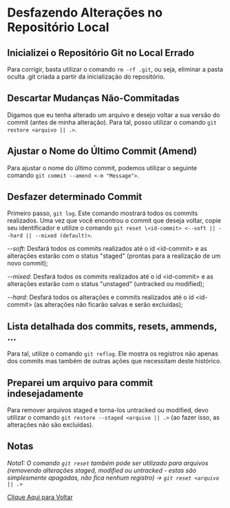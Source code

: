# Desfazendo Alterações no Repositório Local

## Inicializei o Repositório Git no Local Errado
Para corrigir, basta utilizar o comando ```rm -rf .git```, ou seja, eliminar a pasta oculta .git criada a partir da inicialização do repositório.

## Descartar Mudanças Não-Commitadas
Digamos que eu tenha alterado um arquivo e desejo voltar a sua versão do commit (antes de minha alteração). Para tal, posso utilizar o comando ```git restore <arquivo || .>```.

## Ajustar o Nome do Último Commit (Amend)
Para ajustar o nome do último commit, podemos utilizar o seguinte comando ```git commit --amend <-m "Message">```.

## Desfazer determinado Commit
Primeiro passo, ```git log```. Este comando mostrará todos os commits realizados. Uma vez que você encontrou o commit que deseja voltar, copie seu identificador e utilize o comando ```git reset \<id-commit> <--soft || --hard || --mixed (default)>```.

*--soft*: Desfará todos os commits realizados até o id \<id-commit> e as alterações estarão com o status "staged" (prontas para a realização de um novo commit);

*--mixed*: Desfará todos os commits realizados até o id \<id-commit> e as alterações estarão com o status "unstaged" (untracked ou modified);

*--hard*: Desfará todos os alterações e commits realizados até o id \<id-commit> (as alterações não ficarão salvas e serão excluídas);

## Lista detalhada dos commits, resets, ammends, ...
Para tal, utilize o comando ```git reflog```. Ele mostra os registros não apenas dos commits mas também de outras ações que necessitam deste histórico.

## Preparei um arquivo para commit indesejadamente
Para remover arquivos staged e torna-los untracked ou modified, devo utilizar o comando ```git restore --staged <arquivo || .>``` (ao fazer isso, as alterações não são excluídas).

## Notas
*Nota1: O comando ```git reset``` também pode ser utilizado para arquivos (removendo alterações staged, modified ou untracked - estas são simplesmente apagadas, não fica nenhum registro) -> ```git reset <arquivo || .>```*

[Clique Aqui para Voltar](/README.md)